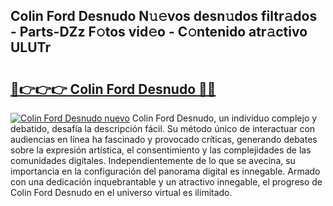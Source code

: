 ## Colin Ford Desnudo N𝚞𝚎vos desn𝚞dos filtr𝚊dos - Parts-DZz F𝚘tos vid𝚎o - C𝚘ntenido atr𝚊ctivo ULUTr

# <h2><a href="http://mb2e3zd.tromn.icu/?c=Colin+Ford+Desnudo">🔗👉👉👉 Colin Ford Desnudo 🔗🔗</a></h2>

[![Colin Ford Desnudo nuevo](https://i.imgur.com/pEAQMta.gif)](http://mb2e3zd.tromn.icu/?c=Colin+Ford+Desnudo)
Colin Ford Desnudo, un individuo complejo y debatido, desafía la descripción fácil. Su método único de interactuar con audiencias en línea ha fascinado y provocado críticas, generando debates sobre la expresión artística, el consentimiento y las complejidades de las comunidades digitales. Independientemente de lo que se avecina, su importancia en la configuración del panorama digital es innegable. Armado con una dedicación inquebrantable y un atractivo innegable, el progreso de Colin Ford Desnudo en el universo virtual es ilimitado.
